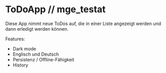 # ToDoApp // mge_testat

Diese App nimmt neue ToDos auf, die in einer Liste angezeigt werden und dann erledigt werden können.

Features:
* Dark mode
* Englisch und Deutsch
* Persistenz / Offline-Fähigkeit
* History
